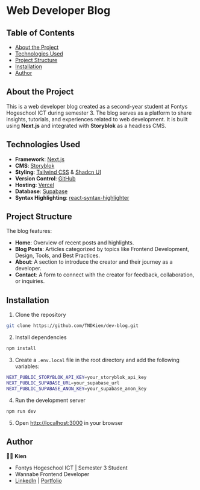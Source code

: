 # Web Developer Blog

## Table of Contents

- [About the Project](#about-the-project)
- [Technologies Used](#technologies-used)
- [Project Structure](#project-structure)
- [Installation](#installation)
- [Author](#author)

## About the Project

This is a web developer blog created as a second-year student at Fontys Hogeschool ICT during semester 3. The blog serves as a platform to share insights, tutorials, and experiences related to web development. It is built using **Next.js** and integrated with **Storyblok** as a headless CMS.

## Technologies Used

- **Framework**: [Next.js](https://nextjs.org/)
- **CMS**: [Storyblok](https://www.storyblok.com/)
- **Styling**: [Tailwind CSS](https://tailwindcss.com/) & [Shadcn UI](https://ui.shadcn.com/)
- **Version Control**: [GitHub](https://github.com/)
- **Hosting**: [Vercel](https://vercel.com/)
- **Database**: [Supabase](https://supabase.com/)
- **Syntax Highlighting**: [react-syntax-highlighter](https://github.com/react-syntax-highlighter/react-syntax-highlighter)

## Project Structure

The blog features:

- **Home**: Overview of recent posts and highlights.
- **Blog Posts**: Articles categorized by topics like Frontend Development, Design, Tools, and Best Practices.
- **About**: A section to introduce the creator and their journey as a developer.
- **Contact**: A form to connect with the creator for feedback, collaboration, or inquiries.

## Installation

1. Clone the repository

```bash
git clone https://github.com/TNDKien/dev-blog.git
```

2. Install dependencies

```bash
npm install
```

3. Create a `.env.local` file in the root directory and add the following variables:

```bash
NEXT_PUBLIC_STORYBLOK_API_KEY=your_storyblok_api_key
NEXT_PUBLIC_SUPABASE_URL=your_supabase_url
NEXT_PUBLIC_SUPABASE_ANON_KEY=your_supabase_anon_key
```

4. Run the development server

```bash
npm run dev
```

5. Open [http://localhost:3000](http://localhost:3000) in your browser

## Author

👨‍💻 **Kien**

- Fontys Hogeschool ICT | Semester 3 Student
- Wannabe Frontend Developer
- [LinkedIn](https://www.linkedin.com/in/kien-dang-449887173/) | [Portfolio](https://kiendang.nl)
